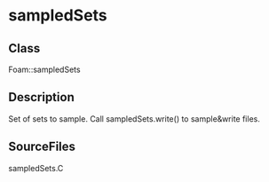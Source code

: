 # sampledSets 
## Class
Foam::sampledSets

## Description
Set of sets to sample.
Call sampledSets.write() to sample&write files.

## SourceFiles
sampledSets.C

